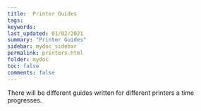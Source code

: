 ```yaml
---
title:  Printer Guides
tags: 
keywords: 
last_updated: 01/02/2021
summary: "Printer Guides"
sidebar: mydoc_sidebar
permalink: printers.html
folder: mydoc
toc: false
comments: false
---
```


There will be different guides written for different printers a time progresses.